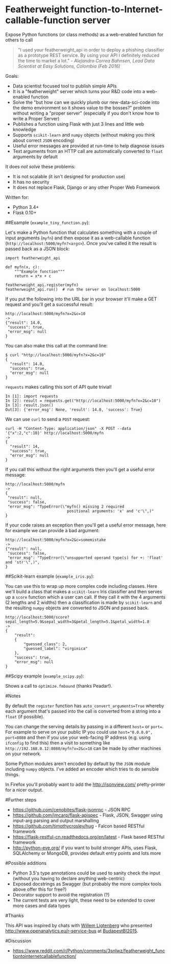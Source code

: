 # Featherweight function-to-Internet-callable-function server
Expose Python functions (or class methods) as a web-enabled function for others to call


> "I used your featherweight_api in order to deploy a phishing classifier as a prototype REST service. By using your API I definitely reduced the time to market a lot." - _Alejandro Correa Bahnsen, Lead Data Scientist at Easy Solutions, Colombia (Feb 2016)_

Goals:
* Data scientist focused tool to publish simple APIs
* It is a "featherweight" server which turns your R&D code into a web-enabled function
* Solve the "but how can we quickly plumb our new-data-sci-code into the demo environment so it shows value to the bosses?" problem without writing a "proper server" (especially if you don't know how to write a Proper Server)
* Publishes a function using Flask with just 3 lines and little web knowledge
* Supports `scikit-learn` and `numpy` objects (without making you think about correct `JSON` encoding) 
* Useful error messages are provided at run-time to help diagnose issues
* Text arguments from an HTTP call are automatically converted to `float` arguments by default

It does *not solve* these problems:
* It is not scalable (it isn't designed for production use)
* It has no security
* It does not replace Flask, Django or any other Proper Web Framework

Written for:
* Python 3.4+ 
* Flask 0.10+

##Example (`example_tiny_function.py`):

Let's make a Python function that calculates something with a couple of input arguments (`myfn`) and then expose it as a web-callable function (`http://localhost:5000/myfn?<args>`). Once you've called it the result is passed back as a JSON block:

```
import featherweight_api

def myfn(x, c):
    """Example function"""
    return = x*x + c

featherweight_api.register(myfn) 
featherweight_api.run()  # run the server on localhost:5000
```

If you put the following into the URL bar in your browser it'll make a GET request and you'll get a successful result:

```
http://localhost:5000/myfn?x=2&c=10
->
{"result": 14.0,
 "success": true, 
 "error_msg": null
}
```

You can also make this call at the command line:
```
$ curl "http://localhost:5000/myfn?x=2&c=10"
{
  "result": 14.0,
  "success": true,
  "error_msg": null
}
```

`requests` makes calling this sort of API quite trivial!
```
In [1]: import requests
In [2]: result = requests.get("http://localhost:5000/myfn?x=2&c=10")
In [3]: result.json()
Out[3]: {'error_msg': None, 'result': 14.0, 'success': True}
```

We can use `curl` to send a `POST` request:
```
curl -H "Content-Type: application/json" -X POST --data '{"x":2,"c":10}' http://localhost:5000/myfn
->
{
  "result": 14,
  "success": true,
  "error_msg": null
}
```

If you call this without the right arguments then you'll get a useful error message:

```
http://localhost:5000/myfn
->
{
 "result": null,
 "success": false,
 "error_msg": "TypeError(\"myfn() missing 2 required 
                           positional arguments: 'x' and 'c'\",)"
}
```

If your code raises an exception then you'll get a useful error message, here for example we can provide a bad argument:
```
http://localhost:5000/myfn?x=2&c=somemistake
->
{"result": null, 
 "success": false,
 "error_msg": "TypeError(\"unsupported operand type(s) for +: 'float' and 'str'\",)", 
}
```


##Scikit-learn example (`example_iris.py`):

You can use this to wrap up more complex code including classes. Here we'll build a class that makes a `scikit-learn` Iris classifier and then serves up a `score` function which a user can call. If they call it with the 4 arguments (2 lengths and 2 widths) then a classification is made by `scikit-learn` and the resulting `numpy` objects are converted to JSON and passed back.

```
http://localhost:5000/score?sepal_length=5.9&sepal_width=3&petal_length=5.1&petal_width=1.8
->
{
    "result": 
    {
        "guessed_class": 2,
        "guessed_label": "virginica"
    },
    "success": true,
    "error_msg": null
}
```

##Scipy example (`example_scipy.py`):

Shows a call to `optimize.fmbound` (thanks Peadar!).

#Notes

By default the `register` function has `auto_convert_arguments=True` whereby each argument that's passed into the call is converted from a string into a `float` (if possible).

You can change the serving details by passing in a different `host=` or `port=`. For example to serve on your public IP you could use `host="0.0.0.0", port=8080` and then if you use your web-facing IP address (e.g. using `ifconfig` to find this) then a visit to something like `http://192.168.0.12:8080/myfn?x=2&c=10` can be made by other machines on your network.

Some Python modules aren't encoded by default by the `JSON` module including `numpy` objects. I've added an encoder which tries to do sensible things.

In Firefox you'll probably want to add the http://jsonview.com/ pretty-printer for a nicer output.

#Further steps

* https://github.com/cenobites/flask-jsonrpc - JSON RPC
* https://github.com/jmcarp/flask-apispec - Flask, JSON, Swagger using input-arg parsing and output marshalling
* https://github.com/timothycrosley/hug - Falcon based RESTful framework
* https://flask-restful-cn.readthedocs.org/en/latest - Flask based RESTful framework
* http://python-eve.org/ if you want to build stronger APIs, uses Flask, SQLAlchemy or MongoDB, provides default entry points and lots more

#Possible additions

* Python 3.5's type annotations could be used to sanity check the input (without you having to declare anything web-centric)
* Exposed docstrings as Swagger (but probably the more complex tools above offer this for free?)
* Decorator support to avoid the registration (?)
* The current tests are very light, these need to be extended to cover more cases and data types

#Thanks

This API was inspired by chats with [Willem Ligtenberg](https://twitter.com/wligtenberg) who presented http://www.openanalytics.eu/r-service-bus at [BudapestBI2015](https://budapestbi2015.sched.org/event/5b80622ad628092c9c7c72ab964a9ba2#.Vjx-x5cU5yQ).

#Discussion

* https://www.reddit.com/r/Python/comments/3snlwz/featherweight_functiontointernetcallablefunction/
